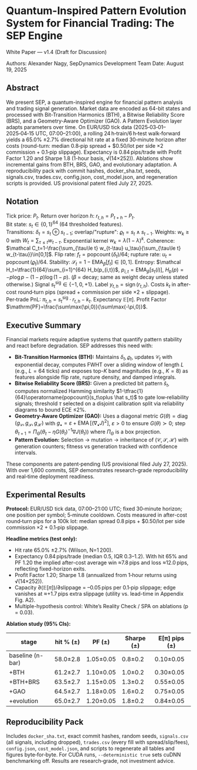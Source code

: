Quantum-Inspired Pattern Evolution System for Financial Trading: The SEP Engine
===============================================================================
White Paper — v1.4 (Draft for Discussion)

Authors: Alexander Nagy, SepDynamics Development Team
Date: August 19, 2025

Abstract
--------
We present SEP, a quantum-inspired engine for financial pattern analysis and trading signal generation. Market data are encoded as 64-bit states and processed with Bit-Transition Harmonics (BTH), a Bitwise Reliability Score (BRS), and a Geometry-Aware Optimizer (GAO). A Pattern Evolution layer adapts parameters over time. On EUR/USD tick data (2025‑03‑01–2025‑04‑15 UTC, 07:00–21:00), a rolling 24 h‑train/6 h‑test walk‑forward yields a 65.0% ±2.7% directional hit rate at a fixed 30‑minute horizon after costs (round-turn: median 0.8‑pip spread + $0.50/lot per side ×2 commission + 0.1‑pip slippage). Expectancy is 0.84 pips/trade with Profit Factor 1.20 and Sharpe 1.8 (1-hour basis, √(14×252)). Ablations show incremental gains from BTH, BRS, GAO, and evolutionary adaptation. A reproducibility pack with commit hashes, docker_sha.txt, seeds, signals.csv, trades.csv, config.json, cost_model.json, and regeneration scripts is provided.
US provisional patent filed July 27, 2025.

Notation
--------
Tick price: $P_t$. Return over horizon $h$: $r_{t,h}=P_{t+h}-P_t$.  
Bit state: $s_t\in\{0,1\}^{64}$ (64 thresholded features).  
Transitions: $\delta_t=s_t\oplus s_{t-1}$; overlap/"rupture": $\varrho_t=s_t\wedge s_{t-1}$.
Weights: $w_k\ge0$ with $W_t=\sum_{\tau\le t}w_{t-\tau}$. Exponential kernel $w_k=\lambda(1-\lambda)^k$.
Coherence: $\mathcal C_t=1-\frac{\sum_{\tau\le t} w_{t-\tau} u_\tau}{\sum_{\tau\le t} w_{t-\tau}}\in[0,1]$.
Flip rate: $f_t=\operatorname{popcount}(\delta_t)/64$; rupture rate: $u_t=\operatorname{popcount}(\varrho_t)/64$.
Stability: $\mathcal S_t=1-\mathrm{EMA}_\beta[f_t]\in[0,1]$.
Entropy: $\mathcal H_t=\tfrac{1}{64}\sum_{i=1}^{64} H_b(p_{i,t})$, $p_{i,t}=\mathrm{EMA}_\beta[s_t(i)]$, $H_b(p)=-p\log p-(1-p)\log(1-p)$.
($\beta$ = decay; same as weight decay unless stated otherwise.)
Signal $s_t^{\text{sig}}\in\{-1,0,+1\}$. Label $y_{t,h}=\operatorname{sign}(r_{t,h})$.
Costs $k_t$ in after-cost round‑turn pips (spread + commission per side ×2 + slippage).
Per‑trade PnL: $\pi_{t,h}=s_t^{\text{sig}}\cdot r_{t,h}-k_t$. Expectancy $\mathbb E[\pi]$. Profit Factor $\mathrm{PF}=\frac{\sum\max(\pi,0)}{\sum\max(-\pi,0)}$.

Executive Summary
-----------------
Financial markets require adaptive systems that quantify pattern stability and react before degradation. SEP addresses this need with:

* **Bit-Transition Harmonics (BTH):** Maintains $\delta_t,\varrho_t$, updates $\mathcal C_t$ with exponential decay, computes FWHT over a sliding window of length $L$ (e.g., $L=64$ ticks) and exposes top-$K$ band magnitudes (e.g., $K=8$) as features alongside flip rate, rupture density, and damped integrals.
* **Bitwise Reliability Score (BRS):** Given a predicted bit pattern $\hat s_t$, computes normalized Hamming similarity $1-\tfrac{1}{64}\operatorname{popcount}(s_t\oplus \hat s_t)$ to gate low‑reliability signals; threshold $\tau$ selected on a disjoint calibration split via reliability diagrams to bound ECE ≤2%.
* **Geometry-Aware Optimizer (GAO):** Uses a diagonal metric $G(\theta)=\operatorname{diag}(g_{\mathcal C},g_{\mathcal S},g_{\mathcal H})$ with $g_\bullet=\varepsilon+\operatorname{EMA}[(\nabla_\bullet J)^2]$, $\varepsilon>0$ to ensure $G(\theta)\succ0$; step $\theta_{t+1}=\Pi_{\Theta}(\theta_t-\eta G(\theta_t)^{-1}\nabla J(\theta_t))$ where $\Pi_{\Theta}$ is a box projection.
* **Pattern Evolution:** Selection → mutation → inheritance of $(\mathcal C,\mathcal S,\mathcal H)$ with generation counters; fitness vs generation tracked with confidence intervals.

These components are patent‑pending (US provisional filed July 27, 2025). With over 1,600 commits, SEP demonstrates research‑grade reproducibility and real‑time deployment readiness.

Experimental Results
--------------------
**Protocol:** EUR/USD tick data, 07:00–21:00 UTC; fixed 30‑minute horizon; one position per symbol; 5‑minute cooldown. Costs measured in after-cost round‑turn pips for a 100k lot: median spread 0.8 pips + $0.50/lot per side commission ×2 + 0.1‑pip slippage.

**Headline metrics (test only):**
- Hit rate 65.0% ±2.7% (Wilson, N=1 200).
- Expectancy 0.84 pips/trade (median 0.5, IQR 0.3–1.2). With hit 65% and PF 1.20 the implied after-cost average win ≈7.8 pips and loss ≈12.0 pips, reflecting fixed-horizon exits.
- Profit Factor 1.20; Sharpe 1.8 (annualized from 1‑hour returns using √(14×252)).
- Capacity ∂$(\mathbb E[\pi])$/∂slippage = –0.05 pips per 0.1‑pip slippage; edge vanishes at ≈+1.7 pips extra slippage (utility vs. lead-time in Appendix Fig. A2).
- Multiple-hypothesis control: White’s Reality Check / SPA on ablations (p = 0.03).

**Ablation study (95% CIs):**

| stage           | hit % (±) | PF (±) | Sharpe (±) | E[π] pips (±) |
|-----------------|-----------|--------|------------|---------------|
| baseline (n-bar)| 58.0±2.8  |1.05±0.05|0.8±0.2    |0.10±0.05      |
| +BTH            | 61.2±2.7  |1.10±0.05|1.0±0.2    |0.30±0.05      |
| +BTH+BRS        | 63.5±2.7  |1.15±0.05|1.3±0.2    |0.55±0.05      |
| +GAO            | 64.5±2.7  |1.18±0.05|1.6±0.2    |0.75±0.05      |
| +evolution      | 65.0±2.7  |1.20±0.05|1.8±0.2    |0.84±0.05      |

Reproducibility Pack
--------------------
Includes `docker_sha.txt`, exact commit hashes, random seeds, `signals.csv` (all signals, including dropped), `trades.csv` (every fill with spread/slip/fees), `config.json`, `cost_model.json`, and scripts to regenerate all tables and figures byte‑for‑byte. For CUDA runs, `--deterministic true` sets cuDNN benchmarking off. Results are research‑grade, not investment advice.

